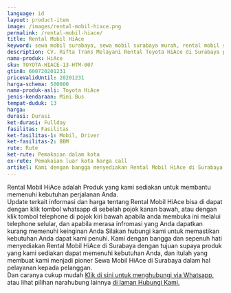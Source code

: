 ```yaml
---
language: id
layout: product-item
image: /images/rental-mobil-hiace.png
permalink: /rental-mobil-hiace/
title: Rental Mobil HiAce
keyword: sewa mobil surabaya, sewa mobil surabaya murah, rental mobil surabaya, rental mobil surabaya murah, riftatrans, CV. Rifta Trans, riftatrans.com, sewa mobil di surabaya, rental mobil di surabaya
description: CV. Rifta Trans Melayani Rental Toyota HiAce di Surabaya paling Murah dan terpercaya di Jawa timur Hubungi kami Call/WA di 082257523695
nama-produk: HiAce
sku: TOYOTA-HIACE-13-HTM-007
gtin8: 600720201231
priceValidUntil: 20201231 
harga-schema: 500000
nama-produk-asli: Toyota HiAce
jenis-kendaraan: Mini Bus
tempat-duduk: 13
harga: 
durasi: Durasi
ket-durasi: Fullday
fasilitas: Fasilitas
ket-fasilitas-1: Mobil, Driver
ket-fasilitas-2: BBM
rute: Rute
ket-rute: Pemakaian dalam kota
ex-rute: Pemakaian luar kota harga call
artikel: Kami dengan bangga menyediakan Rental Mobil HiAce di Surabaya dengan tujuan supaya produk yang kami sediakan dapat memenuhi kebutuhan Anda, dan kami adalah pioner Sewa Mobil HiAce di Surabaya yang menggunakan teknologi online serta dalam hal pelayanan kepada pelanggan.
---
```

Rental Mobil HiAce adalah Produk yang kami sediakan untuk membantu memenuhi kebutuhan perjalanan Anda.<br>Update terkait informasi dan harga tentang Rental Mobil HiAce bisa di dapat dengan klik tombol whatsapp di sebelah pojok kanan bawah, atau dengan klik tombol telephone di pojok kiri bawah apabila anda membuka ini melalui telephone selular, dan apabila merasa infromasi yang Anda dapatkan kurang memenuhi keinginan Anda Silakan hubungi kami untuk memastikan kebutuhan Anda dapat kami penuhi. Kami dengan bangga dan sepenuh hati menyediakan Rental Mobil HiAce di Surabaya dengan tujuan supaya produk yang kami sediakan dapat memenuhi kebutuhan Anda, dan itulah yang membuat kami menjadi pioner Sewa Mobil HiAce di Surabaya dalam hal pelayanan kepada pelanggan.<br>
Dan caranya cukup mudah <a href="https://web.whatsapp.com/send?phone=6282257523695&text=Hallo,%20CS%20riftatrans.com">Klik di sini untuk menghubungi via Whatsapp,</a> atau lihat pilihan narahubung lainnya <a href="/kontak-kami/">di laman Hubungi Kami.</a>